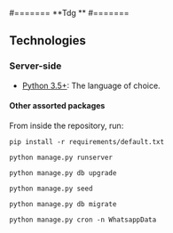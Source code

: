 #=======
**Tdg **
#=======

## **Technologies**

### **Server-side**
* [Python 3.5+](http://www.python.org): The language of choice.


#### **Other assorted packages**

From inside the repository, run:

    pip install -r requirements/default.txt

    python manage.py runserver

    python manage.py db upgrade

    python manage.py seed

    python manage.py db migrate

    python manage.py cron -n WhatsappData

